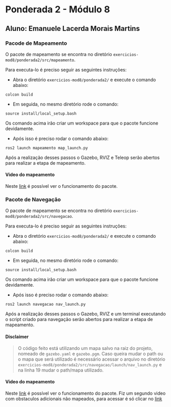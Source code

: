 # Ponderada 2 - Módulo 8
## Aluno: Emanuele Lacerda Morais Martins

### Pacode de Mapeamento

O pacote de mapeamento se encontra no diretório `exercicios-mod8/ponderada2/src/mapeamento`. 

Para executa-lo é preciso seguir as seguintes instruções:

- Abra o diretório `exercicios-mod8/ponderada2/` e execute o comando abaixo:

```
colcon build
```

- Em seguida, no mesmo diretório rode o comando:
```
source install/local_setup.bash
```

Os comando acima irão criar um workspace para que o pacote funcione devidamente.

- Após isso é preciso rodar o comando abaixo:
```
ros2 launch mapeamento map_launch.py
```

Após a realização desses passos o Gazebo, RVIZ e Teleop serão abertos para realizar a etapa de mapeamento.

#### Video do mapeamento
Neste [link](https://drive.google.com/file/d/1FmcyqAGYNaPYkEmFC-tHm2W3tF0sR89Q/view) é possível ver o funcionamento do pacote.


### Pacote de Navegação

O pacote de mapeamento se encontra no diretório `exercicios-mod8/ponderada2/src/navegacao`. 

Para executa-lo é preciso seguir as seguintes instruções:

- Abra o diretório `exercicios-mod8/ponderada2/` e execute o comando abaixo:

```
colcon build
```

- Em seguida, no mesmo diretório rode o comando:
```
source install/local_setup.bash
```

Os comando acima irão criar um workspace para que o pacote funcione devidamente.

- Após isso é preciso rodar o comando abaixo:
```
ros2 launch navegacao nav_launch.py
```

Após a realização desses passos o Gazebo, RVIZ e um terminal executando o script criado para navegação serão abertos para realizar a etapa de mapeamento.

#### Disclaimer

> O código feito está utilizando um mapa salvo na raiz do projeto, nomeado de `gazebo.yaml` e `gazebo.pgm`.  Caso queira mudar o path ou o mapa que será utilizado é necessário acessar o arquivo no diretório `exercicios-mod8/ponderada2/src/navegacao/launch/nav_launch.py` e na linha 19 mudar o path/mapa utilizado. 

#### Video do mapeamento
Neste [link](https://drive.google.com/file/d/10xD0X_FvuaA83I4ABn1IIk23XQBS-Bbf/view) é possível ver o funcionamento do pacote. 
Fiz um segundo video com obstaculos adicionais não mapeados, para acessar é só clicar no [link](https://drive.google.com/file/d/1p_xuM8CzBhOtPmnpQaaRKhWAZOfz-qS-/view?usp=sharing)
